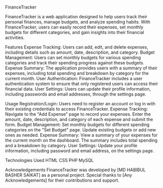 FinanceTracker

FinanceTracker is a web application designed to help users track their personal finances, manage budgets, and analyze spending habits. With FinanceTracker, users can easily record their expenses, set monthly budgets for different categories, and gain insights into their financial activities.

Features
Expense Tracking: Users can add, edit, and delete expenses, including details such as amount, date, description, and category.
Budget Management: Users can set monthly budgets for various spending categories and track their spending progress against these budgets.
Expense Summary: The application provides users with a summary of their expenses, including total spending and breakdown by category for the current month.
User Authentication: FinanceTracker includes a user authentication system to ensure that only registered users can access their financial data.
User Settings: Users can update their profile information, including passwords and email addresses, through the settings page.

Usage
Registration/Login: Users need to register an account or log in with their existing credentials to access FinanceTracker.
Expense Tracking: Navigate to the "Add Expense" page to record your expenses. Enter the amount, date, description, and category of each expense and submit the form.
Budget Management: Set monthly budgets for different spending categories on the "Set Budget" page. Update existing budgets or add new ones as needed.
Expense Summary: View a summary of your expenses for the current month on the dashboard. The summary includes total spending and a breakdown by category.
User Settings: Update your profile information, including password and email address, on the settings page.

Technologies Used
HTML
CSS
PHP
MySQL

Acknowledgements
FinanceTracker was developed by [MD HABIBUL BASHER SAIKAT] as a personal project. Special thanks to [Any Acknowledgements] for their contributions and support.
